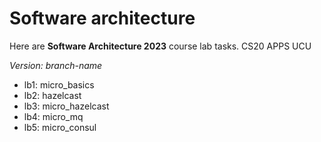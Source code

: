 # Software architecture

Here are **Software Architecture 2023** course lab tasks.
CS20 APPS UCU

*Version: branch-name*
* lb1: micro_basics
* lb2: hazelcast
* lb3: micro_hazelcast
* lb4: micro_mq
* lb5: micro_consul
